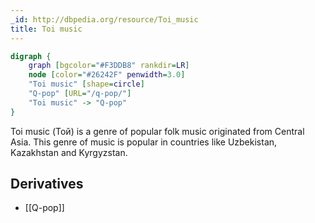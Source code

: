 ```yaml
---
_id: http://dbpedia.org/resource/Toi_music
title: Toi music
---
```


```dot
digraph {
	graph [bgcolor="#F3DDB8" rankdir=LR]
	node [color="#26242F" penwidth=3.0]
	"Toi music" [shape=circle]
	"Q-pop" [URL="/q-pop/"]
	"Toi music" -> "Q-pop"
}
```

Toi music (Той) is a genre of popular folk music originated from Central Asia. This genre of music is popular in countries like Uzbekistan, Kazakhstan and Kyrgyzstan.

## Derivatives

- [[Q-pop]]
